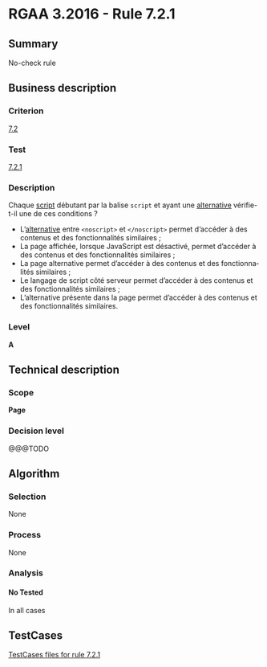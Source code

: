 # RGAA 3.2016 - Rule 7.2.1

## Summary
No-check rule


## Business description

### Criterion
[7.2](http://references.modernisation.gouv.fr/rgaa-accessibilite/2016/criteres.html#crit-7-2)

### Test
[7.2.1](http://references.modernisation.gouv.fr/rgaa-accessibilite/2016/criteres.html#test-7-2-1)

### Description
<div lang="fr">Chaque <a href="http://references.modernisation.gouv.fr/rgaa-accessibilite/2016/glossaire.html#script">script</a> d&#xE9;butant par la balise <code lang="en">script</code> et ayant une <a href="http://references.modernisation.gouv.fr/rgaa-accessibilite/2016/glossaire.html#alternative--script">alternative</a> v&#xE9;rifie-t-il une de ces conditions&nbsp;? <ul><li>L&#x2019;<a href="http://references.modernisation.gouv.fr/rgaa-accessibilite/2016/glossaire.html#alternative--script">alternative</a> entre <code lang="en">&lt;noscript&gt;</code> et <code lang="en">&lt;/noscript&gt;</code> permet d&#x2019;acc&#xE9;der &#xE0; des contenus et des fonctionnalit&#xE9;s similaires&nbsp;;</li> <li>La page affich&#xE9;e, lorsque JavaScript est d&#xE9;sactiv&#xE9;, permet d&#x2019;acc&#xE9;der &#xE0; des contenus et des fonctionnalit&#xE9;s similaires&nbsp;;</li> <li>La page alternative permet d&#x2019;acc&#xE9;der &#xE0; des contenus et des fonctionnalit&#xE9;s similaires&nbsp;;</li> <li>Le langage de script c&#xF4;t&#xE9; serveur permet d&#x2019;acc&#xE9;der &#xE0; des contenus et des fonctionnalit&#xE9;s similaires&nbsp;;</li> <li>L&#x2019;alternative pr&#xE9;sente dans la page permet d&#x2019;acc&#xE9;der &#xE0; des contenus et des fonctionnalit&#xE9;s similaires.</li> </ul></div>

### Level
**A**


## Technical description

### Scope
**Page**

### Decision level
@@@TODO


## Algorithm

### Selection
None

### Process
None

### Analysis

#### No Tested
In all cases


##  TestCases

[TestCases files for rule 7.2.1](https://github.com/Asqatasun/Asqatasun/tree/develop/rules/rules-rgaa3.2016/src/test/resources/testcases/rgaa32016/Rgaa32016Rule070201/)


